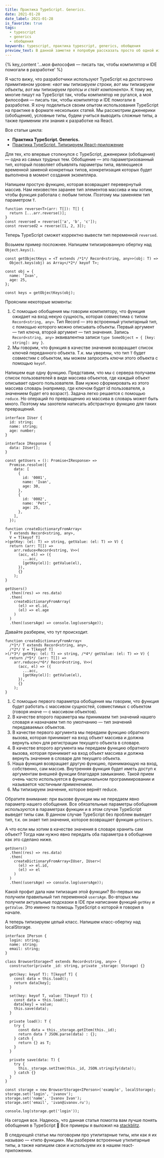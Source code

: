 ```yaml
---
title: Практика TypeScript. Generics.
date: 2021-01-28
date_label: 2021-01-28
is_favorite: true
tags:
  - typescript
  - generics
  - обобщения
keywords: typescript, практика typescript, generics, обобщения
preview_text: В данной заметке я попробую рассказать просто об одной из непростых тем в TypeScript — об&nbsp;обобщениях. Обобщения позволят вам писать универсальный код, который может работать с разными типами сущностей.
---
```


{% key_content '...моя философия — писать так, чтобы компилятор и IDE помогали в разработке' %}

Я часто вижу, что разработчики используют TypeScript на достаточно примитивном уровне: _«вот мы типизируем строки, вот мы типизируем объекты, вот мы типизируем пропсы и стейт компонента»_. К тому же, многие пишут на TypeScript так, чтобы компилятор не ругался, а моя философия — писать так, чтобы компилятор и IDE помогали в разработке. Я хочу поделиться своим опытом использования TypeScript на практике в формате нескольких статей. Мы рассмотрим дженерики (обобщения), условные типы, будем учиться выводить сложные типы, а также применим эти знания к разработке на React.

Все статьи цикла:

- **Практика TypeScript. Generics.**
- [Практика TypeScript. Типизируем React-приложение](/posts/types-for-react-application/)

Для тех, кто впервые столкнулся с TypeScript, дженерики (обобщения) — одна из самых трудных тем. Обобщение — это параметризованный тип, который позволяет объявлять параметры типа, являющиеся временной заменой конкретных типов, конкретизация которых будет выполнена в момент создания экземпляра.

Напишем простую функцию, которая возвращает перевернутый массив. Нам неизвестен заранее тип элементов массива и мы хотим, чтобы функция работала с любым типом. Поэтому мы заменяем тип параметром `T`.

```tsx
function reverse<T>(arr: T[]): T[] {
  return [...arr.reverse()];
}
const reversed = reverse(['a', 'b', 'c']);
const reversed2 = reverse([1, 2, 3]);
```

Теперь TypeScript сможет корректно вывести тип переменной `reversed`.

Возьмем пример посложнее. Напишем типизированную обертку над `Object.keys()`.

```tsx
const getObjectKeys = <T extends /*1*/ Record<string, any>>(obj: T) =>
  Object.keys(obj) as Array</*2*/ keyof T>;

const obj = {
  name: 'Ivan',
  age: 25,
};

const keys = getObjectKeys(obj);
```

Проясним некоторые моменты:

1. С помощью обобщения мы говорим компилятору, что функция ожидает на вход некую сущность, которая совместима с типом `Record<string, any>`. Тип Record — это встроенный утилитарный тип, с помощью которого можно описывать объекты. Первый аргумент — тип ключа, второй аргумент — тип значения. Запись `Record<string, any>` эквивалентна записи `type SomeObject = { [key: string]: any }`.
2. Мы говорим, что функция в качестве значения возвращает список ключей переданного объекта. Т.к. мы уверены, что тип `T` будет совместим с объектом, мы можем запросить ключи этого объекта с помощью `keyof`.

Напишем еще одну функцию. Представим, что мы с сервера получаем список пользователей в виде массива объектов, где каждый объект описывает одного пользователя. Вам нужно сформировать из этого массива словарь (например, где ключом будет id пользователя, а значением будет его возраст). Задача легко решается с помощью `reduce`. Но операций по превращению из массива в словарь может быть много. Поэтому мы захотели написать абстрактную функцию для таких превращений.

```tsx
interface IUser {
  id: string;
  name: string;
  age: number;
}

interface IResponse {
  data: IUser[];
}

const getUsers = (): Promise<IResponse> =>
  Promise.resolve({
    data: [
      {
        id: '0001',
        name: 'Ivan',
        age: 30,
      },
      {
        id: '0002',
        name: 'Petr',
        age: 25,
      },
    ],
  });

function createDictionaryFromArray<
  T extends Record<string, any>,
  V = T[keyof T]
>(getKey: (el: T) => string, getValue: (el: T) => V) {
  return (arr: T[]) =>
    arr.reduce<Record<string, V>>(
      (acc, el) => ({
        ...acc,
        [getKey(el)]: getValue(el),
      }),
      {}
    );
}

getUsers()
  .then((res) => res.data)
  .then(
    createDictionaryFromArray(
      (el) => el.id,
      (el) => el.age
    )
  )
  .then((usersAge) => console.log(usersAge));
```

Давайте разберем, что тут происходит.

```tsx
function createDictionaryFromArray<
  /*1*/ T extends Record<string, any>,
  /*2*/ V = T[keyof T]
>(/*3*/ getKey: (el: T) => string, /*4*/ getValue: (el: T) => V) {
  return /*5*/ (arr: T[]) =>
    arr.reduce</*6*/ Record<string, V>>(
      (acc, el) => ({
        ...acc,
        [getKey(el)]: getValue(el),
      }),
      {}
    );
}
```

1. С помощью первого параметра обобщения мы говорим, что функция будет работать с массивом сущностей, совместимых с объектом (говоря иначе — с массивом объектов).
2. В качестве второго параметра мы принимаем тип значений нашего словаря и назначаем тип по умолчанию — тип значений передаваемых объектов.
3. В качестве первого аргумента мы передаем функцию обратного вызова, которая принимает на вход объект массива и должна вернуть ключ для регистрации текущего объекта в словаре.
4. В качестве второго аргумента мы передаем функцию обратного вызова, которая принимает на вход объект массива и должна вернуть значение в словаре для текущего объекта.
5. Наша функция возвращает другую функцию, принимающую на вход, собственно, сам массив. Внутренняя функция будет иметь доступ к аргументам внешней функции благодаря замыканию. Такой прием очень часто используется в функциональном программировании и называется _частичным применением_.
6. Мы типизируем значение, которое вернёт reduce.

Обратите внимание: при вызове функции мы не передаем явно параметр нашего обобщения. Все обязательные параметры обобщения используются в параметрах функции и в этом случае TypeScript выведет типы сам. В данном случае TypeScript без проблем выведет тип, т.к. он знает тип значения, которое возвращает функция `getUsers`.

А что если мы хотим в качестве значения в словаре хранить сам объект? Тогда нам нужно явно передать оба параметра в обобщение как это сделано ниже.

```tsx
getUsers()
  .then((res) => res.data)
  .then(
    createDictionaryFromArray<IUser, IUser>(
      (el) => el.id,
      (el) => el
    )
  )
  .then((usersAge) => console.log(usersAge));
```

Какой профит дала нам типизация этой функции? Во-первых мы получили правильный тип переменной `usersAge`. Во-вторых мы получили актуальные подсказки в IDE при написании функций `getKey` и `getValue`. Это именно та помощь TypeScript о которой я говорил в начале.

А теперь типизируем целый класс. Напишем класс-обертку над localStorage.

```tsx
interface IPerson {
  login: string;
  name: string;
  email: string;
}

class BrowserStorage<T extends Record<string, any>> {
  constructor(private _id: string, private _storage: Storage) {}

  get(key: keyof T): T[keyof T] {
    const data = this.load();
    return data[key];
  }

  set(key: keyof T, value: T[keyof T]) {
    const data = this.load();
    data[key] = value;
    this.save(data);
  }

  private load(): T {
    try {
      const data = this._storage.getItem(this._id);
      return data ? JSON.parse(data) : {};
    } catch {
      return {} as T;
    }
  }

  private save(data: T) {
    try {
      this._storage.setItem(this._id, JSON.stringify(data));
    } catch {}
  }
}

const storage = new BrowserStorage<IPerson>('example', localStorage);
storage.set('login', 'ivanov');
storage.set('name', 'Ivanov Ivan');
storage.set('email', 'ivan@ivanov.ru');

console.log(storage.get('login'));
```

На сегодня все. Надеюсь, что данная статья помогла вам лучше понять обобщения в TypeScript 🙂 Все примеры я выложил на [stackblitz](https://stackblitz.com/edit/typescript-generics-examples).

В следующей статье мы поговорим про утилитарные типы, или как я их называю — «типо функции». Мы разберем встроенные утилитарные типы, а также напишем свои и используем их в нашем react-приложении.

